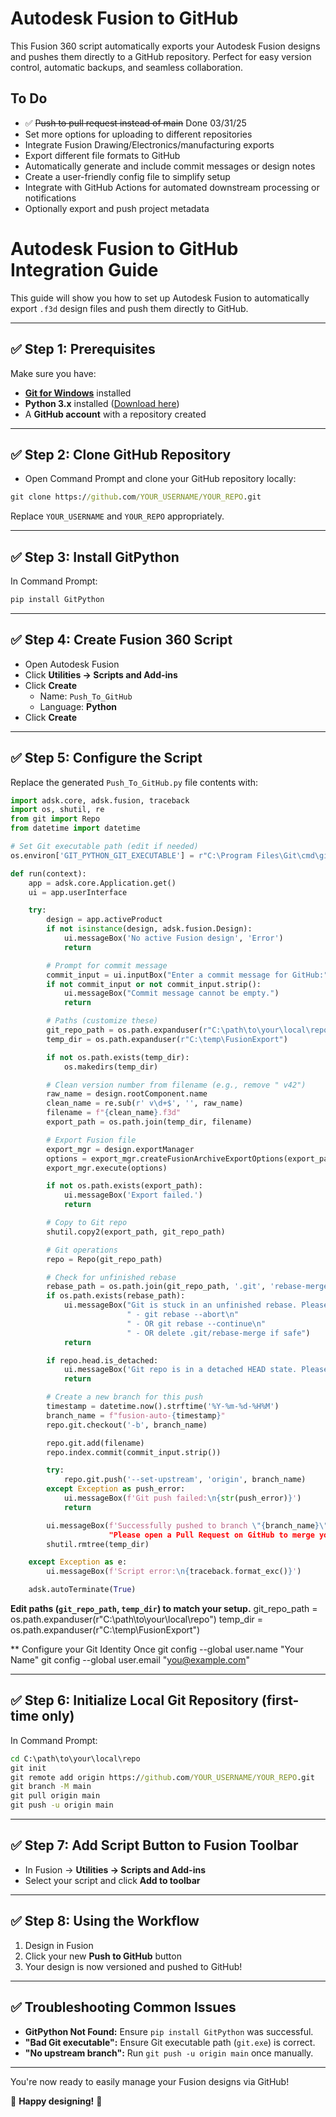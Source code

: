 # Autodesk Fusion to GitHub

This Fusion 360 script automatically exports your Autodesk Fusion designs and pushes them directly to a GitHub repository. Perfect for easy version control, automatic backups, and seamless collaboration.

## To Do

- ✅ ~~Push to pull request instead of main~~ Done 03/31/25
- Set more options for uploading to different repositories
- Integrate Fusion Drawing/Electronics/manufacturing exports
- Export different file formats to GitHub
- Automatically generate and include commit messages or design notes
- Create a user-friendly config file to simplify setup
- Integrate with GitHub Actions for automated downstream processing or notifications
- Optionally export and push project metadata

  

# Autodesk Fusion to GitHub Integration Guide

This guide will show you how to set up Autodesk Fusion to automatically export `.f3d` design files and push them directly to GitHub.

---

## ✅ Step 1: Prerequisites

Make sure you have:

- **[Git for Windows](https://git-scm.com/downloads)** installed
- **Python 3.x** installed ([Download here](https://www.python.org/downloads/))
- A **GitHub account** with a repository created

---

## ✅ Step 2: Clone GitHub Repository

- Open Command Prompt and clone your GitHub repository locally:

```cmd
git clone https://github.com/YOUR_USERNAME/YOUR_REPO.git
```

Replace `YOUR_USERNAME` and `YOUR_REPO` appropriately.

---

## ✅ Step 3: Install GitPython

In Command Prompt:

```cmd
pip install GitPython
```

---

## ✅ Step 4: Create Fusion 360 Script

- Open Autodesk Fusion
- Click **Utilities → Scripts and Add-ins**
- Click **Create**
  - Name: `Push_To_GitHub`
  - Language: **Python**
- Click **Create**

---

## ✅ Step 5: Configure the Script

Replace the generated `Push_To_GitHub.py` file contents with:

```python
import adsk.core, adsk.fusion, traceback
import os, shutil, re
from git import Repo
from datetime import datetime

# Set Git executable path (edit if needed)
os.environ['GIT_PYTHON_GIT_EXECUTABLE'] = r"C:\Program Files\Git\cmd\git.exe"

def run(context):
    app = adsk.core.Application.get()
    ui = app.userInterface

    try:
        design = app.activeProduct
        if not isinstance(design, adsk.fusion.Design):
            ui.messageBox('No active Fusion design', 'Error')
            return

        # Prompt for commit message
        commit_input = ui.inputBox("Enter a commit message for GitHub:", "Commit Message", "Updated design")[0]
        if not commit_input or not commit_input.strip():
            ui.messageBox("Commit message cannot be empty.")
            return

        # Paths (customize these)
        git_repo_path = os.path.expanduser(r"C:\path\to\your\local\repo")
        temp_dir = os.path.expanduser(r"C:\temp\FusionExport")

        if not os.path.exists(temp_dir):
            os.makedirs(temp_dir)

        # Clean version number from filename (e.g., remove " v42")
        raw_name = design.rootComponent.name
        clean_name = re.sub(r' v\d+$', '', raw_name)
        filename = f"{clean_name}.f3d"
        export_path = os.path.join(temp_dir, filename)

        # Export Fusion file
        export_mgr = design.exportManager
        options = export_mgr.createFusionArchiveExportOptions(export_path)
        export_mgr.execute(options)

        if not os.path.exists(export_path):
            ui.messageBox('Export failed.')
            return

        # Copy to Git repo
        shutil.copy2(export_path, git_repo_path)

        # Git operations
        repo = Repo(git_repo_path)

        # Check for unfinished rebase
        rebase_path = os.path.join(git_repo_path, '.git', 'rebase-merge')
        if os.path.exists(rebase_path):
            ui.messageBox("Git is stuck in an unfinished rebase. Please resolve it manually:\n\n"
                          " - git rebase --abort\n"
                          " - OR git rebase --continue\n"
                          " - OR delete .git/rebase-merge if safe")
            return

        if repo.head.is_detached:
            ui.messageBox('Git repo is in a detached HEAD state. Please check out a branch manually before running this script.')
            return

        # Create a new branch for this push
        timestamp = datetime.now().strftime('%Y-%m-%d-%H%M')
        branch_name = f"fusion-auto-{timestamp}"
        repo.git.checkout('-b', branch_name)

        repo.git.add(filename)
        repo.index.commit(commit_input.strip())

        try:
            repo.git.push('--set-upstream', 'origin', branch_name)
        except Exception as push_error:
            ui.messageBox(f'Git push failed:\n{str(push_error)}')
            return

        ui.messageBox(f'Successfully pushed to branch \"{branch_name}\".\n\n"
                      "Please open a Pull Request on GitHub to merge your changes into main.")
        shutil.rmtree(temp_dir)

    except Exception as e:
        ui.messageBox(f'Script error:\n{traceback.format_exc()}')

    adsk.autoTerminate(True)
```

**Edit paths (`git_repo_path`, `temp_dir`) to match your setup.**
git_repo_path = os.path.expanduser(r"C:\path\to\your\local\repo")
temp_dir = os.path.expanduser(r"C:\temp\FusionExport")

** Configure your Git Identity Once
git config --global user.name "Your Name"
git config --global user.email "you@example.com"

---

## ✅ Step 6: Initialize Local Git Repository (first-time only)

In Command Prompt:

```cmd
cd C:\path\to\your\local\repo
git init
git remote add origin https://github.com/YOUR_USERNAME/YOUR_REPO.git
git branch -M main
git pull origin main
git push -u origin main
```

---

## ✅ Step 7: Add Script Button to Fusion Toolbar

- In Fusion → **Utilities → Scripts and Add-ins**
- Select your script and click **Add to toolbar**

---

## ✅ Step 8: Using the Workflow

1. Design in Fusion
2. Click your new **Push to GitHub** button
3. Your design is now versioned and pushed to GitHub!

---

## ✅ Troubleshooting Common Issues

- **GitPython Not Found:** Ensure `pip install GitPython` was successful.
- **"Bad Git executable":** Ensure Git executable path (`git.exe`) is correct.
- **"No upstream branch":** Run `git push -u origin main` once manually.

---

You're now ready to easily manage your Fusion designs via GitHub!

🎉 **Happy designing!** 🎉
